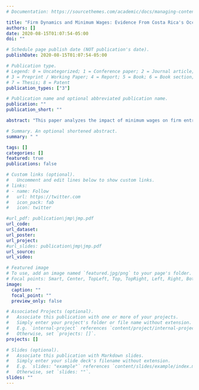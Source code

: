 ```yaml
---
# Documentation: https://sourcethemes.com/academic/docs/managing-content/

title: "Firm Dynamics and Minimum Wages: Evidence From Costa Rica's Occupation-Based Setting"
authors: []
date: 2020-08-15T01:07:54-05:00
doi: ""

# Schedule page publish date (NOT publication's date).
publishDate: 2020-08-15T01:07:54-05:00

# Publication type.
# Legend: 0 = Uncategorized; 1 = Conference paper; 2 = Journal article;
# 3 = Preprint / Working Paper; 4 = Report; 5 = Book; 6 = Book section;
# 7 = Thesis; 8 = Patent
publication_types: ["3"]

# Publication name and optional abbreviated publication name.
publication: ""
publication_short: ""

abstract: "This paper analyzes the impact of minimum wages on firm entry, exit, and the primary margins of response for incumbent firms. I examine Costa Rica's setting in which minimum wages vary by occupations, levels are highly binding, and increases are sizeable and permanent. I assemble rich administrative data covering the universe of workers and firms in 2006-2017 to construct accurate exposure measures to the policy. Minimum wage exposure induces firms to reduce employment, switch towards capital, and attain labor productivity improvements. In compliance with the policy, firms increase their labor shares and suffer a decline in profitability. Raising minimum wages had an adverse impact on firm entry. By exploiting a dynamic decomposition framework, I estimate that aggregate employment is, by the end of the analysis, 0.81 percent lower due to missing entrants. Finally, I empirically establish that the policy's impact on firm exit is more pronounced for low productive and low profitable units. "

# Summary. An optional shortened abstract.
summary: " "

tags: []
categories: []
featured: true
publications: false

# Custom links (optional).
#   Uncomment and edit lines below to show custom links.
# links:
# - name: Follow
#   url: https://twitter.com
#   icon_pack: fab
#   icon: twitter

#url_pdf: publication\jmp\jmp.pdf
url_code:
url_dataset:
url_poster:
url_project:
#url_slides: publication\jmp\jmp.pdf
url_source:
url_video:

# Featured image
# To use, add an image named `featured.jpg/png` to your page's folder.
# Focal points: Smart, Center, TopLeft, Top, TopRight, Left, Right, BottomLeft, Bottom, BottomRight.
image:
  caption: ""
  focal_point: ""
  preview_only: false

# Associated Projects (optional).
#   Associate this publication with one or more of your projects.
#   Simply enter your project's folder or file name without extension.
#   E.g. `internal-project` references `content/project/internal-project/index.md`.
#   Otherwise, set `projects: []`.
projects: []

# Slides (optional).
#   Associate this publication with Markdown slides.
#   Simply enter your slide deck's filename without extension.
#   E.g. `slides: "example"` references `content/slides/example/index.md`.
#   Otherwise, set `slides: ""`.
slides: ""
---
```

